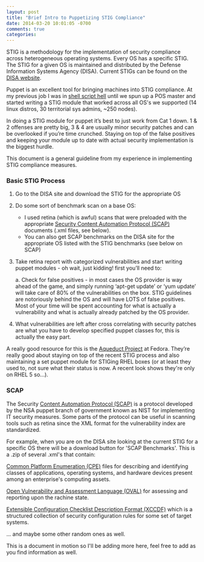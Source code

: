 ```yaml
---
layout: post
title: "Brief Intro to Puppetizing STIG Compliance"
date: 2014-03-20 10:01:05 -0700
comments: true
categories: 
---
```

STIG is a methodology for the implementation of security compliance across heterogeneous operating systems. Every OS has a specific STIG. The STIG for a given OS is maintained and distributed by the Defense Information Systems Agency (DISA). Current STIGs can be found on the [DISA website](http://iase.disa.mil/stigs/).
 
Puppet is an excellent tool for bringing machines into STIG compliance. At my previous job I was in [shell script hell](https://github.com/malnick/do_debian_stig/blob/master/do_debian_stig.sh) until we spun up a POS master and started writing a STIG module that worked across all OS's we supported (14 linux distros, 30 territorial sys admins, ~250 nodes).

In doing a STIG module for puppet it’s best to just work from Cat 1 down. 1 & 2 offenses are pretty big, 3 & 4 are usually minor security patches and can be overlooked if you’re time crunched. Staying on top of the false positives and keeping your module up to date with actual security implementation is the biggest hurdle. 
 
This document is a general guideline from my experience in implementing STIG compliance measures.

### Basic STIG Process

1. Go to the DISA site and download the STIG for the appropriate OS
 
2. Do some sort of benchmark scan on a base OS:
     - I used retina (which is awful) scans that were preloaded with the appropriate [Security Content Automation Protocol (SCAP)](http://www.public.navy.mil/spawar/Atlantic/ProductsServices/Pages/SCAP.aspx) documents (.xml files, see below).
      - You can also get SCAP benchmarks on the DISA site for the appropriate OS listed with the STIG benchmarks (see below on SCAP)

3. Take retina report with categorized vulnerabilities and start writing puppet modules - oh wait, just kidding! first you’ll need to:
 
     a. Check for false positives - in most cases the OS provider is way ahead of the game, and simply running ‘apt-get update’ or ‘yum update’ will take care of 80% of the vulnerabilities on the box. STIG guidelines are notoriously behind the OS and will have LOTS of false positives. Most of your time will be spent accounting for what is actually a vulnerability and what is actually already patched by the OS provider.
 
4. What vulnerabilities are left after cross correlating with security patches are what you have to develop specified puppet classes for, this is actually the easy part.
 
A really good resource for this is the [Aqueduct Project](https://fedorahosted.org/aqueduct/wiki/RhelStigProcess) at Fedora. They’re really good about staying on top of the recent STIG process and also maintaining a set puppet module for STIGing RHEL boxes (or at least they used to, not sure what their status is now. A recent look shows they're only on RHEL 5 so...).

### SCAP

The Security [Content Automation Protocol (SCAP)](http://scap.nist.gov) is a protocol developed by the NSA puppet branch of government known as NIST for implementing IT security measures. Some parts of the protocol can be useful in scanning tools such as retina since the XML format for the vulnerability index are standardized.
 
For example, when you are on the DISA site looking at the current STIG for a specific OS there will be a download button for 'SCAP Benchmarks'. This is a .zip of several .xml's that contain:
 
[Common Platform Enumeration (CPE)](http://scap.nist.gov/specifications/cpe/) files for describing and identifying classes of applications, operating systems, and hardware devices present among an enterprise's computing assets.
 
[Open Vulnerability and Assessment Language (OVAL)](http://oval.mitre.org) for assessing and reporting upon the rachine state.
 
[Extensible Configuration Checklist Description Format (XCCDF)](http://scap.nist.gov/specifications/xccdf/index.html) which is a structured collection of security configuration rules for some set of target systems.
 
... and maybe some other random ones as well.
 
This is a document in motion so I'll be adding more here, feel free to add as you find information as well.
